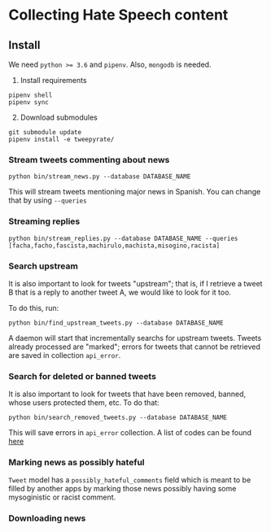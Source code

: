 # Collecting Hate Speech content


## Install

We need `python >= 3.6` and `pipenv`. Also, `mongodb` is needed.

1. Install requirements

```
pipenv shell
pipenv sync
```

2. Download submodules

```
git submodule update
pipenv install -e tweepyrate/
```


### Stream tweets commenting about news


```
python bin/stream_news.py --database DATABASE_NAME
```

This will stream tweets mentioning major news in Spanish. You can change that
by using `--queries`


### Streaming replies

```
python bin/stream_replies.py --database DATABASE_NAME --queries [facha,facho,fascista,machirulo,machista,misogino,racista]
```

### Search upstream

It is also important to look for tweets "upstream"; that is, if I retrieve a tweet B that is a reply to another tweet A, we would like to look for it too.

To do this, run:

```
python bin/find_upstream_tweets.py --database DATABASE_NAME
```

A daemon will start that incrementally searchs for upstream tweets. Tweets already processed are "marked"; errors for tweets that cannot be retrieved are saved in collection `api_error`.

### Search for deleted or banned tweets

It is also important to look for tweets that have been removed, banned, whose users protected them, etc. To do that:

```
python bin/search_removed_tweets.py --database DATABASE_NAME
```

This will save errors in `api_error` collection. A list of codes can be found [here](https://developer.twitter.com/en/docs/basics/response-codes)


### Marking news as possibly hateful

`Tweet` model has a `possibly_hateful_comments` field which is meant to be filled by another apps by marking those news possibly having some mysoginistic or racist comment.

### Downloading news

